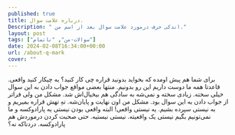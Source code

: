 ```yaml
---
published: true
title: درباره علامت سوال.
Description: " اندکی حرف درمورد علامت سوال بعد از اسم من."
layout: post
tags: ["سوالات-من", "ناتمام"]
date: 2024-02-08T16:34:00+00:00
url: /about-q-mark
cover: ""
---
```

برای شما هم پیش اومده که بخواید بدونید قراره چی کار کنید؟ یه چیکار کنید واقعی. قاعدتا همه ما دوست داریم این رو بدونیم. منتها بعضی مواقع جواب دادن به این سوال خیلی سخته. زیادی سخته و نمی‌شه به سادگی هم بیخیال‌اش شد. مشکل من ولی فراتر از جواب دادن به این سوال بود. مشکل من اون نهایت و پایان‌شه. تهِ تهش قراره بمیریم و به نیستی سپرده بشیم. یه نیستی واقعی! البته واقعی بودن نیستی یه پارادوکسه و ما نمی‌تونیم بگیم نیستی یک واقعیته. نیستی نیستیه. حتی صحبت کردن درموردش هم پارادوکسه. دردناکه نه؟
